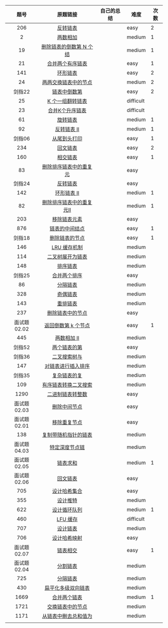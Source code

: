 |    题号     |                           原题链接                           | 自己的总结 | 难度      | 次数 |
| :---------: | :----------------------------------------------------------: | :--------: | --------- | ---- |
|     206     | [反转链表](https://leetcode-cn.com/problems/reverse-linked-list) |            | easy      | 2    |
|      2      | [两数相加](https://leetcode-cn.com/problems/add-two-numbers) |            | medium    | 1    |
|     19      | [删除链表的倒数第 N 个结](https://leetcode-cn.com/problems/remove-nth-node-from-end-of-list) |            | medium    | 1    |
|     21      | [合并两个有序链表](https://leetcode-cn.com/problems/merge-two-sorted-lists) |            | easy      | 1    |
|     141     | [环形链表](https://leetcode-cn.com/problems/linked-list-cycle) |            | easy      | 2    |
|     24      | [两两交换链表中的节点](https://leetcode-cn.com/problems/swap-nodes-in-pairs) |            | medium    | 2    |
|   剑指22    | [链表中倒数第](https://leetcode-cn.com/problems/lian-biao-zhong-dao-shu-di-kge-jie-dian-lcof) |            | easy      | 2    |
|     25      | [K 个一组翻转链表](https://leetcode-cn.com/problems/reverse-nodes-in-k-group) |            | difficult |      |
|     23      | [合并K个升序链表](https://leetcode-cn.com/problems/merge-k-sorted-lists) |            | difficult |      |
|     61      |   [旋转链表](https://leetcode-cn.com/problems/rotate-list)   |            | medium    | 1    |
|     92      | [反转链表 II](https://leetcode-cn.com/problems/reverse-linked-list-ii) |            | medium    | 1    |
|   剑指06    | [从尾到头打印](https://leetcode-cn.com/problems/cong-wei-dao-tou-da-yin-lian-biao-lcof) |            | easy      | 1    |
|     234     | [回文链表](https://leetcode-cn.com/problems/palindrome-linked-list) |            | easy      | 2    |
|     160     | [相交链表](https://leetcode-cn.com/problems/intersection-of-two-linked-lists) |            | easy      | 1    |
|     83      | [删除排序链表中的重复元](https://leetcode-cn.com/problems/remove-duplicates-from-sorted-list) |            | easy      |      |
|   剑指24    | [反转链表](https://leetcode-cn.com/problems/fan-zhuan-lian-biao-lcof) |            | easy      |      |
|     142     | [环形链表 II](https://leetcode-cn.com/problems/linked-list-cycle-ii) |            | medium    | 1    |
|     82      | [删除排序链表中的重复元Ⅱ](https://leetcode-cn.com/problems/remove-duplicates-from-sorted-list-ii) |            | medium    | 1    |
|     203     | [移除链表元素](https://leetcode-cn.com/problems/remove-linked-list-elements) |            | easy      |      |
|     876     | [链表的中间结点](https://leetcode-cn.com/problems/middle-of-the-linked-list) |            | easy      | 1    |
|   剑指18    | [删除链表的节点](https://leetcode-cn.com/problems/shan-chu-lian-biao-de-jie-dian-lcof) |            | easy      | 1    |
|     146     |  [LRU 缓存机制](https://leetcode-cn.com/problems/lru-cache)  |            | medium    |      |
|     114     | [二叉树展开为链表](https://leetcode-cn.com/problems/flatten-binary-tree-to-linked-list) |            | medium    |      |
|     148     |    [排序链表](https://leetcode-cn.com/problems/sort-list)    |            | medium    |      |
|   剑指25    | [合并两个排序](https://leetcode-cn.com/problems/he-bing-liang-ge-pai-xu-de-lian-biao-lcof) |            | easy      |      |
|     86      | [分隔链表](https://leetcode-cn.com/problems/partition-list)  |            | medium    |      |
|     328     | [奇偶链表](https://leetcode-cn.com/problems/odd-even-linked-list) |            | medium    |      |
|     143     |  [重排链表](https://leetcode-cn.com/problems/reorder-list)   |            | medium    |      |
|     237     | [删除链表中的节点](https://leetcode-cn.com/problems/delete-node-in-a-linked-list) |            | easy      |      |
| 面试题02.02 | [返回倒数第 k 个节点](https://leetcode-cn.com/problems/kth-node-from-end-of-list-lcci) |            | easy      | 1    |
|     445     | [两数相加 II](https://leetcode-cn.com/problems/add-two-numbers-ii) |            | medium    |      |
|   剑指52    | [两个链表的第](https://leetcode-cn.com/problems/liang-ge-lian-biao-de-di-yi-ge-gong-gong-jie-dian-lcof) |            | easy      |      |
|   剑指36    | [ 二叉搜索树与](https://leetcode-cn.com/problems/er-cha-sou-suo-shu-yu-shuang-xiang-lian-biao-lcof) |            | medium    |      |
|     147     | [对链表进行插入排序](https://leetcode-cn.com/problems/insertion-sort-list) |            | medium    |      |
|   剑指35    | [复杂链表的复](https://leetcode-cn.com/problems/fu-za-lian-biao-de-fu-zhi-lcof) |            | medium    |      |
|     109     | [有序链表转换二叉搜索](https://leetcode-cn.com/problems/convert-sorted-list-to-binary-search-tree) |            | medium    |      |
|    1290     | [二进制链表转整数](https://leetcode-cn.com/problems/convert-binary-number-in-a-linked-list-to-integer) |            | easy      |      |
| 面试题02.03 | [删除中间节点](https://leetcode-cn.com/problems/delete-middle-node-lcci) |            | easy      |      |
| 面试题02.01 | [移除重复节点](https://leetcode-cn.com/problems/remove-duplicate-node-lcci) |            | easy      |      |
|     138     | [ 复制带随机指针的链表](https://leetcode-cn.com/problems/copy-list-with-random-pointer) |            | medium    |      |
| 面试题04.03 | [特定深度节点链](https://leetcode-cn.com/problems/list-of-depth-lcci) |            | medium    |      |
| 面试题02.05 | [ 链表求和](https://leetcode-cn.com/problems/sum-lists-lcci) |            | medium    | 1    |
| 面试题02.06 | [ 回文链表](https://leetcode-cn.com/problems/palindrome-linked-list-lcci) |            | easy      |      |
|     705     | [设计哈希集合](https://leetcode-cn.com/problems/design-hashset) |            | easy      |      |
|     355     | [设计推特](https://leetcode-cn.com/problems/design-twitter)  |            | medium    |      |
|     622     | [设计循环队列](https://leetcode-cn.com/problems/design-circular-queue) |            | medium    | 1    |
|     460     |    [LFU 缓存](https://leetcode-cn.com/problems/lfu-cache)    |            | difficult |      |
|     707     | [设计链表](https://leetcode-cn.com/problems/design-linked-list) |            | medium    |      |
|     706     | [设计哈希映射](https://leetcode-cn.com/problems/design-hashmap) |            | easy      |      |
| 面试题02.07 | [ 链表相交](https://leetcode-cn.com/problems/intersection-of-two-linked-lists-lcci) |            | easy      | 1    |
| 面试题02.04 | [分割链表](https://leetcode-cn.com/problems/partition-list-lcci) |            | medium    |      |
|     725     | [分隔链表](https://leetcode-cn.com/problems/split-linked-list-in-parts) |            | medium    |      |
|     430     | [扁平化多级双向链表](https://leetcode-cn.com/problems/flatten-a-multilevel-doubly-linked-list) |            | medium    |      |
|    1669     | [合并两个链表](https://leetcode-cn.com/problems/merge-in-between-linked-lists) |            | medium    | 1    |
|    1721     | [交换链表中的节点](https://leetcode-cn.com/problems/swapping-nodes-in-a-linked-list) |            | medium    |      |
|    1171     | [从链表中删去总和值为](https://leetcode-cn.com/problems/remove-zero-sum-consecutive-nodes-from-linked-list) |            | medium    |      |
|             |                                                              |            |           |      |

 

